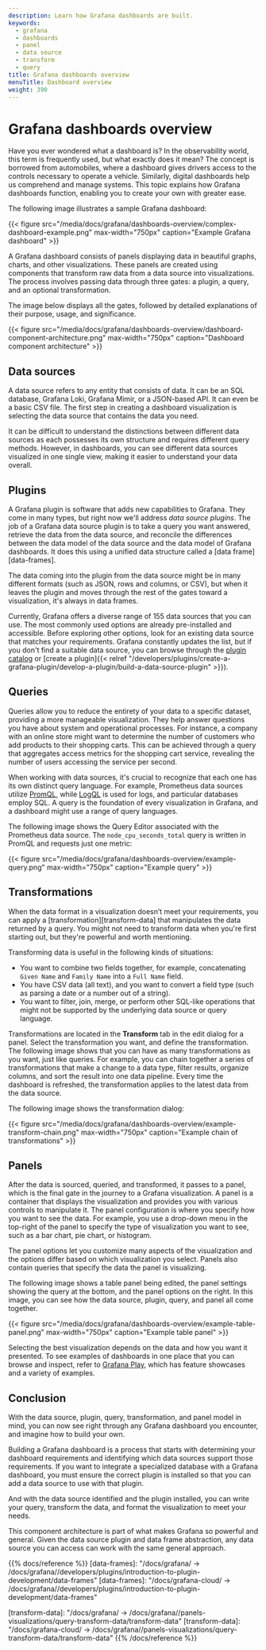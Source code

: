 ```yaml
---
description: Learn how Grafana dashboards are built.
keywords:
  - grafana
  - dashboards
  - panel
  - data source
  - transform
  - query
title: Grafana dashboards overview
menuTitle: Dashboard overview
weight: 390
---
```


# Grafana dashboards overview

Have you ever wondered what a dashboard is? In the observability world, this term is frequently used, but what exactly does it mean? The concept is borrowed from automobiles, where a dashboard gives drivers access to the controls necessary to operate a vehicle. Similarly, digital dashboards help us comprehend and manage systems. This topic explains how Grafana dashboards function, enabling you to create your own with greater ease.

The following image illustrates a sample Grafana dashboard:

{{< figure src="/media/docs/grafana/dashboards-overview/complex-dashboard-example.png" max-width="750px" caption="Example Grafana dashboard" >}}

A Grafana dashboard consists of panels displaying data in beautiful graphs, charts, and other visualizations. These panels are created using components that transform raw data from a data source into visualizations. The process involves passing data through three gates: a plugin, a query, and an optional transformation.

The image below displays all the gates, followed by detailed explanations of their purpose, usage, and significance.

{{< figure src="/media/docs/grafana/dashboards-overview/dashboard-component-architecture.png" max-width="750px" caption="Dashboard component architecture" >}}

## Data sources

A data source refers to any entity that consists of data. It can be an SQL database, Grafana Loki, Grafana Mimir, or a JSON-based API. It can even be a basic CSV file. The first step in creating a dashboard visualization is selecting the data source that contains the data you need.

It can be difficult to understand the distinctions between different data sources as each possesses its own structure and requires different query methods. However, in dashboards, you can see different data sources visualized in one single view, making it easier to understand your data overall.

## Plugins

A Grafana plugin is software that adds new capabilities to Grafana. They come in many types, but right now we'll address _data source plugins_. The job of a Grafana data source plugin is to take a query you want answered, retrieve the data from the data source, and reconcile the differences between the data model of the data source and the data model of Grafana dashboards. It does this using a unified data structure called a [data frame][data-frames].

The data coming into the plugin from the data source might be in many different formats (such as JSON, rows and columns, or CSV), but when it leaves the plugin and moves through the rest of the gates toward a visualization, it's always in data frames.

Currently, Grafana offers a diverse range of 155 data sources that you can use. The most commonly used options are already pre-installed and accessible. Before exploring other options, look for an existing data source that matches your requirements. Grafana constantly updates the list, but if you don't find a suitable data source, you can browse through the [plugin catalog](/grafana/plugins/?type=datasource) or [create a plugin]{{< relref  "/developers/plugins/create-a-grafana-plugin/develop-a-plugin/build-a-data-source-plugin" >}}).

## Queries

Queries allow you to reduce the entirety of your data to a specific dataset, providing a more manageable visualization. They help answer questions you have about system and operational processes. For instance, a company with an online store might want to determine the number of customers who add products to their shopping carts. This can be achieved through a query that aggregates access metrics for the shopping cart service, revealing the number of users accessing the service per second.

When working with data sources, it's crucial to recognize that each one has its own distinct query language. For example, Prometheus data sources utilize [PromQL](/blog/2020/02/04/introduction-to-promql-the-prometheus-query-language/), while [LogQL](/docs/loki/latest/logql/) is used for logs, and particular databases employ SQL. A query is the foundation of every visualization in Grafana, and a dashboard might use a range of query languages.

The following image shows the Query Editor associated with the Prometheus data source. The `node_cpu_seconds_total` query is written in PromQL and requests just one metric:

{{< figure src="/media/docs/grafana/dashboards-overview/example-query.png" max-width="750px" caption="Example query" >}}

## Transformations

When the data format in a visualization doesn’t meet your requirements, you can apply a [transformation][transform-data] that manipulates the data returned by a query.
You might not need to transform data when you're first starting out, but they're powerful and worth mentioning.

Transforming data is useful in the following kinds of situations:

- You want to combine two fields together, for example, concatenating `Given Name` and `Family Name` into a `Full Name` field.
- You have CSV data (all text), and you want to convert a field type (such as parsing a date or a number out of a string).
- You want to filter, join, merge, or perform other SQL-like operations that might not be supported by the underlying data source or query language.

Transformations are located in the **Transform** tab in the edit dialog for a panel. Select the transformation you want, and define the transformation. The following image shows that you can have as many transformations as you want, just like queries. For example, you can chain together a series of transformations that make a change to a data type, filter results, organize columns, and sort the result into one data pipeline. Every time the dashboard is refreshed, the transformation applies to the latest data from the data source.

The following image shows the transformation dialog:

{{< figure src="/media/docs/grafana/dashboards-overview/example-transform-chain.png" max-width="750px" caption="Example chain of transformations" >}}

## Panels

After the data is sourced, queried, and transformed, it passes to a panel, which is the final gate in the journey to a Grafana visualization. A panel is a container that displays the visualization and provides you with various controls to manipulate it. The panel configuration is where you specify how you want to see the data. For example, you use a drop-down menu in the top-right of the panel to specify the type of visualization you want to see, such as a bar chart, pie chart, or histogram.

The panel options let you customize many aspects of the visualization and the options differ based on which visualization you select. Panels also contain queries that specify the data the panel is visualizing.

The following image shows a table panel being edited, the panel settings showing the query at the bottom, and the panel options on the right. In this image, you can see how the data source, plugin, query, and panel all come together.

{{< figure src="/media/docs/grafana/dashboards-overview/example-table-panel.png" max-width="750px" caption="Example table panel" >}}

Selecting the best visualization depends on the data and how you want it presented. To see examples of dashboards in one place that you can browse and inspect, refer to [Grafana Play](https://play.grafana.org/), which has feature showcases and a variety of examples.

## Conclusion

With the data source, plugin, query, transformation, and panel model in mind, you can now see right through any Grafana dashboard you encounter, and imagine how to build your own.

Building a Grafana dashboard is a process that starts with determining your dashboard requirements and identifying which data sources support those requirements. If you want to integrate a specialized database with a Grafana dashboard, you must ensure the correct plugin is installed so that you can add a data source to use with that plugin.

And with the data source identified and the plugin installed, you can write your query, transform the data, and format the visualization to meet your needs.

This component architecture is part of what makes Grafana so powerful and general. Given the data source plugin and data frame abstraction, any data source you can access can work with the same general approach.

{{% docs/reference %}}
[data-frames]: "/docs/grafana/ -> /docs/grafana/<GRAFANA VERSION>/developers/plugins/introduction-to-plugin-development/data-frames"
[data-frames]: "/docs/grafana-cloud/ -> /docs/grafana/<GRAFANA VERSION>/developers/plugins/introduction-to-plugin-development/data-frames"

[transform-data]: "/docs/grafana/ -> /docs/grafana/<GRAFANA VERSION>/panels-visualizations/query-transform-data/transform-data"
[transform-data]: "/docs/grafana-cloud/ -> /docs/grafana/<GRAFANA VERSION>/panels-visualizations/query-transform-data/transform-data"
{{% /docs/reference %}}
